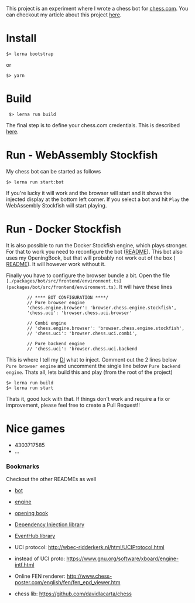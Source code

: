 This project is an experiment where I wrote a chess bot for [chess.com](https://chess.com/live). You can
checkout my article about this project [here](TODO).

# Install

    $> lerna bootstrap

or

    $> yarn 

# Build

     $> lerna run build

The final step is to define your chess.com credentials. This is described [here](packages/bot/README.md).
     
# Run - WebAssembly Stockfish
My chess bot can be started as follows

    $> lerna run start:bot

If you're lucky it will work and the browser will start and it shows the injected display at the 
bottom left corner. If you select a bot and hit `Play` the WebAssembly Stockfish will start playing.

# Run - Docker Stockfish
It is also possible to run the Docker Stockfish engine, which plays stronger. For that to work you need to reconfigure
the bot ([README](packages/bot/README.md)). This bot also uses my OpeningBook, but that will probably not work
out of the box ( [README](packages/books/README.md)). It will however work without it.

Finally you have to configure the browser bundle a bit. Open the file `[./packages/bot/src/frontend/environment.ts](packages/bot/src/frontend/environment.ts)`.
It will have these lines

            // **** BOT CONFIGURATION ****/
            // Pure browser engine
            'chess.engine.browser': 'browser.chess.engine.stockfish',
            'chess.uci': 'browser.chess.uci.browser'

            // Combi engine
            // 'chess.engine.browser': 'browser.chess.engine.stockfish',
            // 'chess.uci': 'browser.chess.uci.combi',

            // Pure backend engine
            // 'chess.uci': 'browser.chess.uci.backend

This is where I tell my [DI](https://github.com/scaljeri/di-xxl) what to inject. Comment out the 2 lines below  
`Pure browser engine` and uncomment the single line below `Pure backend engine`. Thats all, lets build this 
and play (from the root of the project)

    $> lerna run build
    $> lerna run start

Thats it, good luck with that. If things don't work and require a fix or improvement, please feel free to create a Pull Request!!

# Nice games

   * 4303717585
   * ...


### Bookmarks
Checkout the other READMEs as well

  * [bot](packages/bot/README.md)
  * [engine](packages/engines/README.md)
  * [opening book](packages/books/README.md)
  

  * [Dependency Injection library](https://github.com/scaljeri/di-xxl)
  * [EventHub library](https://github.com/scaljeri/eventhub-xxl)
  * UCI protocol: http://wbec-ridderkerk.nl/html/UCIProtocol.html
  * instead of UCI proto: https://www.gnu.org/software/xboard/engine-intf.html
  * Online FEN renderer: http://www.chess-poster.com/english/fen/fen_epd_viewer.htm
  * chess lib: https://github.com/davidlacarta/chess
